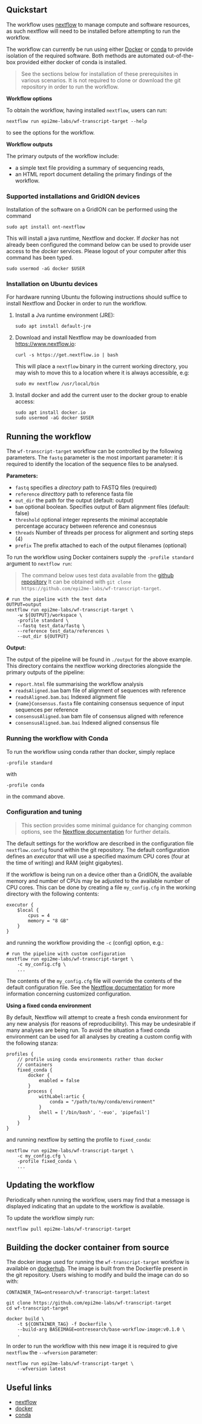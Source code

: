 
## Quickstart

The workflow uses [nextflow](https://www.nextflow.io/) to manage compute and 
software resources, as such nextflow will need to be installed before attempting
to run the workflow.

The workflow can currently be run using either
[Docker](https://www.docker.com/products/docker-desktop) or
[conda](https://docs.conda.io/en/latest/miniconda.html) to provide isolation of
the required software. Both methods are automated out-of-the-box provided
either docker of conda is installed.

> See the sections below for installation of these prerequisites in various scenarios.
> It is not required to clone or download the git repository in order to run the workflow.

**Workflow options**

To obtain the workflow, having installed `nextflow`, users can run:

```
nextflow run epi2me-labs/wf-transcript-target --help
```

to see the options for the workflow.

**Workflow outputs**

The primary outputs of the workflow include:

* a simple text file providing a summary of sequencing reads,
* an HTML report document detailing the primary findings of the workflow.


### Supported installations and GridION devices

Installation of the software on a GridION can be performed using the command

`sudo apt install ont-nextflow`

This will install a java runtime, Nextflow and docker. If *docker* has not already been
configured the command below can be used to provide user access to the *docker*
services. Please logout of your computer after this command has been typed.

`sudo usermod -aG docker $USER`

### Installation on Ubuntu devices

For hardware running Ubuntu the following instructions should suffice to install
Nextflow and Docker in order to run the workflow.

1. Install a Jva runtime environment (JRE):

   ```sudo apt install default-jre```

2. Download and install Nextflow may be downloaded from https://www.nextflow.io:

   ```curl -s https://get.nextflow.io | bash```

   This will place a `nextflow` binary in the current working directory, you 
   may wish to move this to a location where it is always accessible, e.g:

   ```sudo mv nextflow /usr/local/bin```

3. Install docker and add the current user to the docker group to enable access:

   ```
   sudo apt install docker.io
   sudo usermod -aG docker $USER
   ```

## Running the workflow

The `wf-transcript-target` workflow can be controlled by the following parameters. The `fastq` parameter
is the most important parameter: it is required to identify the location of the
sequence files to be analysed.

**Parameters:**

- `fastq` specifies a *directory* path to FASTQ files (required)
- `reference` *directtory* path to reference fasta file
- `out_dir` the path for the output (default: output)
- `bam`     optional boolean. Specifies output of Bam alignment files (default: false)
- `threshold` optional integer represents the minimal acceptable percentage accuracy between reference and conesnsus 
- `threads` Number of threads per process for alignment and sorting steps (4)
- `prefix`       The prefix attached to each of the output filenames (optional)


To run the workflow using Docker containers supply the `-profile standard`
argument to `nextflow run`:

> The command below uses test data available from the [github repository](https://github.com/epi2me-labs/wf-transcript-target/tree/master/test_data)
> It can be obtained with `git clone https://github.com/epi2me-labs/wf-transcript-target`.

```
# run the pipeline with the test data
OUTPUT=output
nextflow run epi2me-labs/wf-transcript-target \
    -w ${OUTPUT}/workspace \
    -profile standard \
    --fastq test_data/fastq \
    --reference test_data/references \
    --out_dir ${OUTPUT}
```

**Output:**

The output of the pipeline will be found in `./output` for the above
example. This directory contains the nextflow working directories alongside
the primary outputs of the pipeline:

- `report.html`               file summarising the workflow analysis
- `readsAligned.bam`          bam file of alignment of sequences with reference
- `readsAligned.bam.bai`      Indexed alignment file
- `{name}Consensus.fasta`     file containing consensus sequence of input sequences per reference
- `consensusAligned.bam`      bam file of consensus aligned with reference
- `consensusAligned.bam.bai`  Indexed aligned consensus file


### Running the workflow with Conda

To run the workflow using conda rather than docker, simply replace 

    -profile standard 

with

    -profile conda

in the command above.

### Configuration and tuning

> This section provides some minimal guidance for changing common options, see
> the [Nextflow documentation](https://www.nextflow.io/docs/latest/config.html) for further details.

The default settings for the workflow are described in the configuration file `nextflow.config`
found within the git repository. The default configuration defines an *executor* that will 
use a specified maximum CPU cores (four at the time of writing) and RAM (eight gigabytes).

If the workflow is being run on a device other than a GridION, the available memory and
number of CPUs may be adjusted to the available number of CPU cores. This can be done by
creating a file `my_config.cfg` in the working directory with the following contents:

```
executor {
    $local {
        cpus = 4
        memory = "8 GB"
    }
}
```

and running the workflow providing the `-c` (config) option, e.g.:

```
# run the pipeline with custom configuration
nextflow run epi2me-labs/wf-transcript-target \
    -c my_config.cfg \
    ...
```

The contents of the `my_config.cfg` file will override the contents of the default
configuration file. See the [Nextflow documentation](https://www.nextflow.io/docs/latest/config.html)
for more information concerning customized configuration.

**Using a fixed conda environment**

By default, Nextflow will attempt to create a fresh conda environment for any new
analysis (for reasons of reproducibility). This may be undesirable if many analyses
are being run. To avoid the situation a fixed conda environment can be used for all
analyses by creating a custom config with the following stanza:

```
profiles {
    // profile using conda environments rather than docker
    // containers
    fixed_conda {
        docker {
            enabled = false
        }
        process {
            withLabel:artic {
                conda = "/path/to/my/conda/environment"
            }
            shell = ['/bin/bash', '-euo', 'pipefail']
        }
    }
}
```

and running nextflow by setting the profile to `fixed_conda`:

```
nextflow run epi2me-labs/wf-transcript-target \
    -c my_config.cfg \
    -profile fixed_conda \
    ...
```

## Updating the workflow

Periodically when running the workflow, users may find that a message is displayed
indicating that an update to the workflow is available.

To update the workflow simply run:

    nextflow pull epi2me-labs/wf-transcript-target

## Building the docker container from source

The docker image used for running the `wf-transcript-target` workflow is available on
[dockerhub](https://hub.docker.com/repository/docker/ontresearch/wf-transcript-target).
The image is built from the Dockerfile present in the git repository. Users
wishing to modify and build the image can do so with:

```
CONTAINER_TAG=ontresearch/wf-transcript-target:latest

git clone https://github.com/epi2me-labs/wf-transcript-target
cd wf-transcript-target

docker build \
    -t ${CONTAINER_TAG} -f Dockerfile \
    --build-arg BASEIMAGE=ontresearch/base-workflow-image:v0.1.0 \
    .
```

In order to run the workflow with this new image it is required to give
`nextflow` the `--wfversion` parameter:

```
nextflow run epi2me-labs/wf-transcript-target \
    --wfversion latest
```

## Useful links

* [nextflow](https://www.nextflow.io/)
* [docker](https://www.docker.com/products/docker-desktop)
* [conda](https://docs.conda.io/en/latest/miniconda.html)
